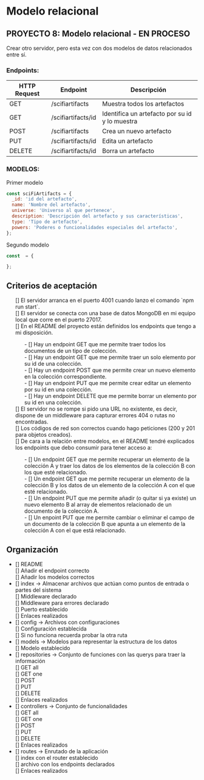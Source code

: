 # Modelo relacional

## PROYECTO 8: Modelo relacional - EN PROCESO

Crear otro servidor, pero esta vez con dos modelos de datos relacionados entre sí.

### Endpoints:

| HTTP Request | Endpoint           | Descripción                                    |
| ------------ | ------------------ | ---------------------------------------------- |
| GET          | /scifiartifacts    | Muestra todos los artefactos                   |
| GET          | /scifiartifacts/id | Identifica un artefacto por su id y lo muestra |
| POST         | /scifiartifacts    | Crea un nuevo artefacto                        |
| PUT          | /scifiartifacts/id | Edita un artefacto                             |
| DELETE       | /scifiartifacts/id | Borra un artefacto                             |


### MODELOS:

Primer modelo
```jsx
const sciFiArtifacts = {
  _id: 'id del artefacto',
  name: 'Nombre del artefacto',
  universe: 'Universo al que pertenece',
  description: 'Descripción del artefacto y sus características',
  type: 'Tipo de artefacto',
  powers: 'Poderes o funcionalidades especiales del artefacto',
};
```
Segundo modelo
```jsx
const  = {

};
```

## Criterios de aceptación

<ul>
[]  El servidor arranca en el puerto 4001 cuando lanzo el comando `npm run start`.<br>
[]  El servidor se conecta con una base de datos MongoDB en mi equipo local que corre en el puerto 27017.<br>
[]  En el README del proyecto están definidos los endpoints que tengo a mi disposición.<br>
<ul>
- []  Hay un endpoint GET que me permite traer todos los documentos de un tipo de colección.<br>
- []  Hay un endpoint GET que me permite traer un solo elemento por su id de una colección.<br>
- []  Hay un endpoint POST que me permite crear un nuevo elemento en la colección correspondiente.<br>
- []  Hay un endpoint PUT que me permite crear editar un elemento por su id en una colección.<br>
- []  Hay un endpoint DELETE que me permite borrar un elemento por su id en una colección.<br>
</ul>
[] El servidor no se rompe si pido una URL no existente, es decir, dispone de un middleware para capturar errores 404 o rutas no encontradas.<br>
[] Los códigos de red son correctos cuando hago peticiones (200 y 201 para objetos creados).<br>
[]  De cara a la relación entre modelos, en el README tendré explicados los endpoints que debo consumir para tener acceso a:<br>
<ul>
- [] Un endpoint GET que me permite recuperar un elemento de la colección A y traer los datos de los elementos de la colección B con los que esté relacionado.<br>
- [] Un endpoint GET que me permite recuperar un elemento de la colección B y los datos de un elemento de la colección A con el que esté relacionado.<br>
- [] Un endpoint PUT que me permite añadir (o quitar si ya existe) un nuevo elemento B al array de elementos relacionado de un documento de la colección A.<br>
- [] Un enpoint PUT que me permite cambiar o eliminar el campo de un documento de la colección B que apunta a un elemento de la colección A con el que está relacionado.<br>
</ul>
</ul>

## Organización

<ul>
<li> [] README </li>
[] Añadir el endpoint correcto<br>
[] Añadir los modelos correctos<br>
<li> [] index → Almacenar archivos que actúan como puntos de entrada o partes del sistema</li>
[] Middleware declarado<br>
[] Middleware para errores declarado<br>
[] Puerto establecido <br>
[] Enlaces realizados<br>
<li> [] config → Archivos con configuraciones</li>
[] Configuración establecida<br>
[] Si no funciona recuerda probar la otra ruta<br>
<li> [] models → Modelos para representar la estructura de los datos</li>
[] Modelo establecido<br>
<li> [] repositories → Conjunto de funciones con las querys para traer la información</li>
[] GET all<br>
[] GET one<br>
[] POST<br>
[] PUT<br>
[] DELETE <br>
[] Enlaces realizados<br>
<li> [] controllers → Conjunto de funcionalidades</li>
[] GET all<br>
[] GET one<br>
[] POST<br>
[] PUT<br>
[] DELETE <br>
[] Enlaces realizados<br>
<li> [] routes → Enrutado de la aplicación</li>
[] index con el router establecido<br>
[] archivo con los endpoints declarados<br>
[] Enlaces realizados<br>
</ul>

